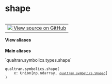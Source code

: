 # shape


<table class="tfo-notebook-buttons tfo-api nocontent" align="left">
<td>
  <a target="_blank" href="https://github.com/quantumlib/Qualtran/blob/main/qualtran/symbolics/types.py#L107-L108">
    <img src="https://www.tensorflow.org/images/GitHub-Mark-32px.png" />
    View source on GitHub
  </a>
</td>
</table>






<section class="expandable">
  <h4 class="showalways">View aliases</h4>
  <p>
<b>Main aliases</b>
<p>`qualtran.symbolics.types.shape`</p>
</p>
</section>

<pre class="devsite-click-to-copy prettyprint lang-py tfo-signature-link">
<code>qualtran.symbolics.shape(
    x: Union[np.ndarray, <a href="../../qualtran/symbolics/Shaped.html"><code>qualtran.symbolics.Shaped</code></a>]
)
</code></pre>



<!-- Placeholder for "Used in" -->
